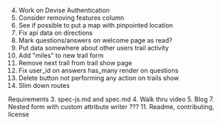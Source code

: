   4.  Work on Devise Authentication
  6.  Consider removing features column
  8.  See if possible to put a map with pinpointed location
  10. Fix api data on directions
  13. Mark questions/answers on welcome page as read?
  16. Put data somewhere about other users trail activity
  17.  Add "miles" to new trail form
  18.  Remove next trail from trail show page
  19.  Fix user_id on answers has_many render on questions
  20.  Delete button not performing any action on trails show
  21.  Slim down routes


Requirements
3. spec-js.md and spec.md
4. Walk thru video
5. Blog
7. Nested form with custom attribute writer   ???
11. Readme, contributing, license
